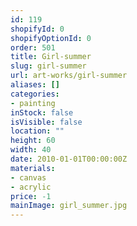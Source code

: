 ```yaml
---
id: 119
shopifyId: 0
shopifyOptionId: 0
order: 501
title: Girl-summer
slug: girl-summer
url: art-works/girl-summer
aliases: []
categories:
- painting
inStock: false
isVisible: false
location: ""
height: 60
width: 40
date: 2010-01-01T00:00:00Z
materials:
- canvas
- acrylic
price: -1
mainImage: girl_summer.jpg
---
```

